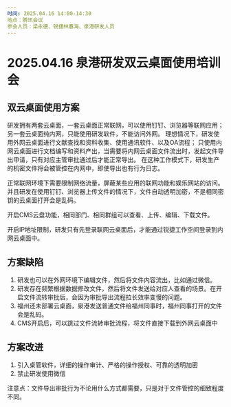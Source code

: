 ```yaml
---
时间: 2025.04.16 14:00-14:30
地点：腾讯会议
参会人员：梁永德、锐捷林春海、泉港研发人员
---
```


# 2025.04.16 泉港研发双云桌面使用培训会

## 双云桌面使用方案

研发拥有两套云桌面，一套云桌面正常联网，可以使用钉钉、浏览器等联网应用；另一套云桌面纯内网，只能使用研发软件，不能访问外网。
理想情况下，研发使用外网云桌面进行文献查找和资料收集、使用通讯软件、以及OA流程；
只使用内网云桌面进行文档编写和资料产出，当需要将内网云桌面文件流出时，发起文件导出申请，只有对应主管审批通过后才能正常导出。
在这种工作模式下，研发生产的机密文件将会被管控在内网中，即使导出也有行为日志。

正常联网环境下需要限制网络流量，屏蔽某些应用的联网功能和娱乐网站的访问。
并且研发在使用钉钉、浏览器上传文件的情况下，文件自动透明加密，不是相同密钥的云桌面打开会是乱码。

开启CMS云盘功能，相同部门、相同群组可以查看、上传、编辑、下载文件。

开启IP地址限制，研发只有先登录联网云桌面后，才能通过锐捷工作空间登录到内网云桌面中。

## 方案缺陷

1. 研发也可以在外网环境下编辑文件，然后将文件内容流出，比如通过微信。
2. 研发存在频繁根据数据修改文件，然后将文件发送给对应人查看的场景。在开启文件流转审批后，会因为审批导出流程拉长效率变慢的问题。
3. 福州还未部署云桌面，泉港发送普通文件给福州同事时，福州同事打开的文件会是乱码。
4. CMS开启后，可以跳过文件流转审批流程，将文件直接下载到外网云桌面中

## 方案改进

1. 引入桌管软件，详细的操作审计、严格的操作授权、可靠的透明加密
2. 禁止研发使用微信

注意点：文件导出审批行为不论用什么方式都需要，只是对于文件管控的细致程度不同。
